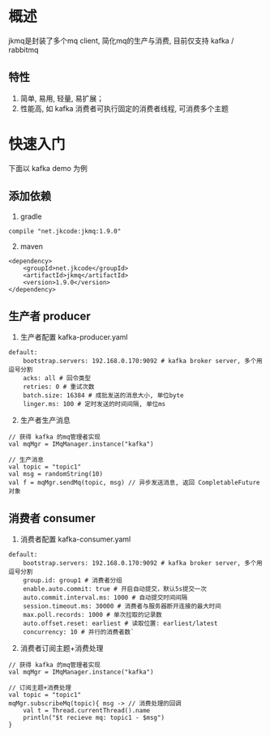 
# 概述
jkmq是封装了多个mq client, 简化mq的生产与消费, 目前仅支持 kafka / rabbitmq

## 特性
1. 简单, 易用, 轻量, 易扩展；
2. 性能高, 如 kafka 消费者可执行固定的消费者线程, 可消费多个主题

# 快速入门
下面以 kafka demo 为例

## 添加依赖
1. gradle
```
compile "net.jkcode:jkmq:1.9.0"
```

2. maven
```
<dependency>
    <groupId>net.jkcode</groupId>
    <artifactId>jkmq</artifactId>
    <version>1.9.0</version>
</dependency>
```

## 生产者 producer
1. 生产者配置
kafka-producer.yaml
```
default:
    bootstrap.servers: 192.168.0.170:9092 # kafka broker server, 多个用逗号分割
    acks: all # 回令类型
    retries: 0 # 重试次数
    batch.size: 16384 # 成批发送的消息大小, 单位byte
    linger.ms: 100 # 定时发送的时间间隔, 单位ms
```

2. 生产者生产消息
```
// 获得 kafka 的mq管理者实现
val mqMgr = IMqManager.instance("kafka")

// 生产消息
val topic = "topic1"
val msg = randomString(10)
val f = mqMgr.sendMq(topic, msg) // 异步发送消息, 返回 CompletableFuture 对象
```

## 消费者 consumer
1. 消费者配置
kafka-consumer.yaml
```
default:
    bootstrap.servers: 192.168.0.170:9092 # kafka broker server, 多个用逗号分割
    group.id: group1 # 消费者分组
    enable.auto.commit: true # 开启自动提交，默认5s提交一次
    auto.commit.interval.ms: 1000 # 自动提交时间间隔
    session.timeout.ms: 30000 # 消费者与服务器断开连接的最大时间
    max.poll.records: 1000 # 单次拉取的记录数
    auto.offset.reset: earliest # 读取位置: earliest/latest
    concurrency: 10 # 并行的消费者数`
```

2. 消费者订阅主题+消费处理
```
// 获得 kafka 的mq管理者实现
val mqMgr = IMqManager.instance("kafka")

// 订阅主题+消费处理
val topic = "topic1"
mqMgr.subscribeMq(topic){ msg -> // 消费处理的回调
    val t = Thread.currentThread().name
    println("$t recieve mq: topic1 - $msg")
}
```